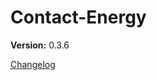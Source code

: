 # Contact-Energy

**Version:** 0.3.6

































[Changelog](CHANGELOG.md)





